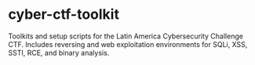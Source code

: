 # cyber-ctf-toolkit
Toolkits and setup scripts for the Latin America Cybersecurity Challenge CTF. Includes reversing and web exploitation environments for SQLi, XSS, SSTI, RCE, and binary analysis.
